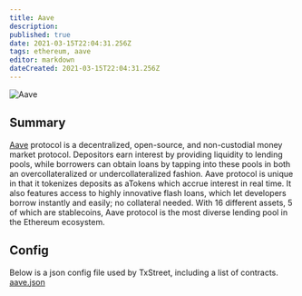 ```yaml
---
title: Aave
description: 
published: true
date: 2021-03-15T22:04:31.256Z
tags: ethereum, aave
editor: markdown
dateCreated: 2021-03-15T22:04:31.256Z
---
```


![Aave](https://txstreet.com/static/img/singles/house_logos/aave.png)

## Summary

<a href="https://app.aave.com/" target="_blank">Aave</a> protocol is a decentralized, open-source, and non-custodial money market protocol. Depositors earn interest by providing liquidity to lending pools, while borrowers can obtain loans by tapping into these pools in both an overcollateralized or undercollateralized fashion. Aave protocol is unique in that it tokenizes deposits as aTokens which accrue interest in real time. It also features access to highly innovative flash loans, which let developers borrow instantly and easily; no collateral needed. With 16 different assets, 5 of which are stablecoins, Aave protocol is the most diverse lending pool in the Ethereum ecosystem.

## Config

Below is a json config file used by TxStreet, including a list of contracts.
[aave.json](/ethereum/houses/aave.json)